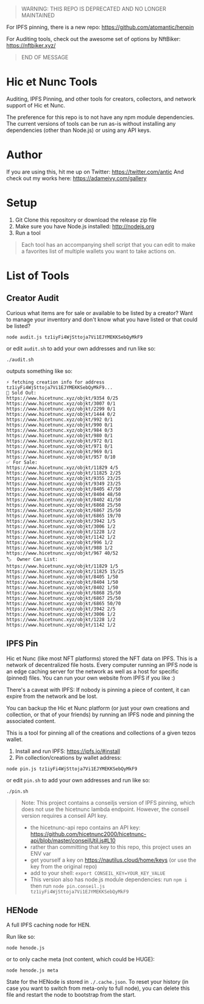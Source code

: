 > WARNING: THIS REPO IS DEPRECATED AND NO LONGER MAINTAINED

For IPFS pinning, there is a new repo: https://github.com/atomantic/henpin

For Auditing tools, check out the awesome set of options by NftBiker: https://nftbiker.xyz/

> END OF MESSAGE

# Hic et Nunc Tools

Auditing, IPFS Pinning, and other tools for creators, collectors, and network support of Hic et Nunc.

The preference for this repo is to not have any npm module dependencies. The current versions of tools can be run as-is without installing any dependencies (other than Node.js) or using any API keys.

# Author

If you are using this, hit me up on Twitter: https://twitter.com/antic
And check out my works here: https://adameivy.com/gallery

# Setup

1. Git Clone this repository or download the release zip file
2. Make sure you have Node.js installed: http://nodejs.org
3. Run a tool

> Each tool has an accompanying shell script that you can edit to make a favorites list of multiple wallets you want to take actions on.

# List of Tools

## Creator Audit

Curious what items are for sale or available to be listed by a creator?
Want to manage your inventory and don't know what you have listed or that could be listed?

```
node audit.js tz1iyFi4WjSttoja7Vi1EJYMEKKSebQyMkF9
```

or edit `audit.sh` to add your own addresses and run like so:

```
./audit.sh
```

outputs something like so:

```
⚡ fetching creation info for address tz1iyFi4WjSttoja7Vi1EJYMEKKSebQyMkF9...
🚫 Sold Out:
https://www.hicetnunc.xyz/objkt/9354 0/25
https://www.hicetnunc.xyz/objkt/3007 0/1
https://www.hicetnunc.xyz/objkt/2299 0/1
https://www.hicetnunc.xyz/objkt/1444 0/2
https://www.hicetnunc.xyz/objkt/992 0/1
https://www.hicetnunc.xyz/objkt/990 0/1
https://www.hicetnunc.xyz/objkt/984 0/3
https://www.hicetnunc.xyz/objkt/980 0/1
https://www.hicetnunc.xyz/objkt/972 0/1
https://www.hicetnunc.xyz/objkt/971 0/1
https://www.hicetnunc.xyz/objkt/969 0/1
https://www.hicetnunc.xyz/objkt/957 0/10
✅ For Sale:
https://www.hicetnunc.xyz/objkt/11829 4/5
https://www.hicetnunc.xyz/objkt/11825 2/25
https://www.hicetnunc.xyz/objkt/9355 23/25
https://www.hicetnunc.xyz/objkt/9349 23/25
https://www.hicetnunc.xyz/objkt/8405 47/50
https://www.hicetnunc.xyz/objkt/8404 48/50
https://www.hicetnunc.xyz/objkt/8402 41/50
https://www.hicetnunc.xyz/objkt/6868 25/50
https://www.hicetnunc.xyz/objkt/6867 25/50
https://www.hicetnunc.xyz/objkt/6865 19/70
https://www.hicetnunc.xyz/objkt/3942 1/5
https://www.hicetnunc.xyz/objkt/3006 1/2
https://www.hicetnunc.xyz/objkt/1228 1/2
https://www.hicetnunc.xyz/objkt/1142 1/2
https://www.hicetnunc.xyz/objkt/996 1/2
https://www.hicetnunc.xyz/objkt/988 1/2
https://www.hicetnunc.xyz/objkt/967 40/52
🏷️  Owner Can List:
https://www.hicetnunc.xyz/objkt/11829 1/5
https://www.hicetnunc.xyz/objkt/11825 15/25
https://www.hicetnunc.xyz/objkt/8405 1/50
https://www.hicetnunc.xyz/objkt/8404 1/50
https://www.hicetnunc.xyz/objkt/8402 1/50
https://www.hicetnunc.xyz/objkt/6868 25/50
https://www.hicetnunc.xyz/objkt/6867 25/50
https://www.hicetnunc.xyz/objkt/6865 50/70
https://www.hicetnunc.xyz/objkt/3942 2/5
https://www.hicetnunc.xyz/objkt/3006 1/2
https://www.hicetnunc.xyz/objkt/1228 1/2
https://www.hicetnunc.xyz/objkt/1142 1/2
```

## IPFS Pin

Hic et Nunc (like most NFT platforms) stored the NFT data on IPFS. This is a network of decentralized file hosts. Every computer running an IPFS node is an edge caching server for the network as well as a host for specific (pinned) files. You can run your own website from IPFS if you like :)

There's a caveat with IPFS: If nobody is pinning a piece of content, it can expire from the network and be lost.

You can backup the Hic et Nunc platform (or just your own creations and collection, or that of your friends) by running an IPFS node and pinning the associated content.

This is a tool for pinning all of the creations and collections of a given tezos wallet.

1. Install and run IPFS: https://ipfs.io/#install
2. Pin collection/creations by wallet address:

```
node pin.js tz1iyFi4WjSttoja7Vi1EJYMEKKSebQyMkF9
```

or edit `pin.sh` to add your own addresses and run like so:

```
./pin.sh
```

> Note: This project contains a conseiljs version of IPFS pinning, which does not use the hicetnunc lambda endpoint. However, the conseil version requires a conseil API key.
>
> - the hicetnunc-api repo contains an API key: https://github.com/hicetnunc2000/hicetnunc-api/blob/master/conseilUtil.js#L10
> - rather than committing that key to this repo, this project uses an ENV var
> - get yourself a key on https://nautilus.cloud/home/keys (or use the key from the original repo)
> - add to your shell: `export CONSEIL_KEY=YOUR_KEY_VALUE`
> - This version also has node.js module dependencies: run `npm i`
>   then run `node pin.conseil.js tz1iyFi4WjSttoja7Vi1EJYMEKKSebQyMkF9`

## HENode

A full IPFS caching node for HEN.

Run like so:

```
node henode.js
```

or to only cache meta (not content, which could be HUGE):

```
node henode.js meta
```

State for the HENode is stored in `./.cache.json`. To reset your history (in case you want to switch from meta-only to full node), you can delete this file and restart the node to bootstrap from the start.
